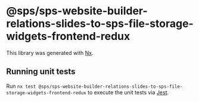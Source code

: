 # @sps/sps-website-builder-relations-slides-to-sps-file-storage-widgets-frontend-redux

This library was generated with [Nx](https://nx.dev).

## Running unit tests

Run `nx test @sps/sps-website-builder-relations-slides-to-sps-file-storage-widgets-frontend-redux` to execute the unit tests via [Jest](https://jestjs.io).
